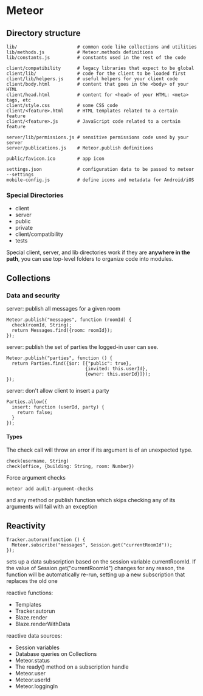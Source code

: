 # Meteor

## Directory structure

    lib/                      # common code like collections and utilities
    lib/methods.js            # Meteor.methods definitions
    lib/constants.js          # constants used in the rest of the code

    client/compatibility      # legacy libraries that expect to be global
    client/lib/               # code for the client to be loaded first
    client/lib/helpers.js     # useful helpers for your client code
    client/body.html          # content that goes in the <body> of your HTML
    client/head.html          # content for <head> of your HTML: <meta> tags, etc
    client/style.css          # some CSS code
    client/<feature>.html     # HTML templates related to a certain feature
    client/<feature>.js       # JavaScript code related to a certain feature

    server/lib/permissions.js # sensitive permissions code used by your server
    server/publications.js    # Meteor.publish definitions

    public/favicon.ico        # app icon

    settings.json             # configuration data to be passed to meteor --settings
    mobile-config.js          # define icons and metadata for Android/iOS

### Special Directories

- client
- server
- public
- private
- client/compatibility
- tests

Special client, server, and lib directories work if they are **anywhere in the path**, you can use top-level folders to organize code into modules.

## Collections

### Data and security

server: publish all messages for a given room

    Meteor.publish("messages", function (roomId) {
      check(roomId, String);
      return Messages.find({room: roomId});
    });

server: publish the set of parties the logged-in user can see.

    Meteor.publish("parties", function () {
      return Parties.find({$or: [{"public": true},
                                 {invited: this.userId},
                                 {owner: this.userId}]});
    });

server: don't allow client to insert a party

    Parties.allow({
      insert: function (userId, party) {
        return false;
      }
    });

#### Types

The check call will throw an error if its argument is of an unexpected type.

    check(username, String)
    check(office, {building: String, room: Number})

Force argument checks

    meteor add audit-argument-checks

and any method or publish function which skips checking any of its arguments
will fail with an exception

## Reactivity

    Tracker.autorun(function () {
      Meteor.subscribe("messages", Session.get("currentRoomId"));
    });

sets up a data subscription based on the session variable currentRoomId. If the value of Session.get("currentRoomId") changes for any reason, the function will be automatically re-run, setting up a new subscription that replaces the old one

reactive functions:

- Templates
- Tracker.autorun
- Blaze.render
- Blaze.renderWithData

reactive data sources:

- Session variables
- Database queries on Collections
- Meteor.status
- The ready() method on a subscription handle
- Meteor.user
- Meteor.userId
- Meteor.loggingIn
